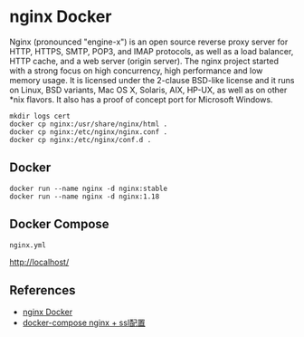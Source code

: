 # nginx Docker

Nginx (pronounced "engine-x") is an open source reverse proxy server for HTTP, HTTPS, SMTP, POP3, and IMAP protocols, as well as a load balancer, HTTP cache, and a web server (origin server). The nginx project started with a strong focus on high concurrency, high performance and low memory usage. It is licensed under the 2-clause BSD-like license and it runs on Linux, BSD variants, Mac OS X, Solaris, AIX, HP-UX, as well as on other *nix flavors. It also has a proof of concept port for Microsoft Windows.
```
mkdir logs cert
docker cp nginx:/usr/share/nginx/html .
docker cp nginx:/etc/nginx/nginx.conf .
docker cp nginx:/etc/nginx/conf.d .
```

## Docker
```
docker run --name nginx -d nginx:stable
docker run --name nginx -d nginx:1.18
```

## Docker Compose
`nginx.yml`

[http://localhost/](http://localhost/)

## References
- [nginx Docker](https://hub.docker.com/_/nginx)
- [docker-compose nginx + ssl配置](https://blog.csdn.net/qq_31878883/article/details/94390860)